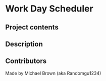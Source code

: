 # Work Day Scheduler


## Project contents


## Description


## Contributors
Made by Michael Brown (aka Randomgu1234)